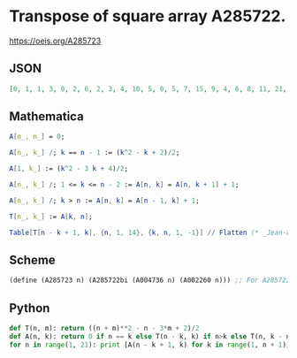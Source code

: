 # Transpose of square array A285722\.
https://oeis.org/A285723
## JSON
```JSON
[0, 1, 1, 3, 0, 2, 6, 2, 3, 4, 10, 5, 0, 5, 7, 15, 9, 4, 6, 8, 11, 21, 14, 8, 0, 9, 12, 16, 28, 20, 13, 7, 10, 13, 17, 22, 36, 27, 19, 12, 0, 14, 18, 23, 29, 45, 35, 26, 18, 11, 15, 19, 24, 30, 37, 55, 44, 34, 25, 17, 0, 20, 25, 31, 38, 46, 66, 54, 43, 33, 24, 16, 21, 26, 32, 39, 47, 56, 78, 65, 53, 42, 32, 23, 0, 27, 33, 40, 48, 57, 67, 91, 77, 64, 52, 41, 31, 22, 28, 34, 41, 49, 58, 68, 79]
```
## Mathematica
```Mathematica
A[n_, n_] = 0;
```
```Mathematica
A[n_, k_] /; k == n - 1 := (k^2 - k + 2)/2;
```
```Mathematica
A[1, k_] := (k^2 - 3 k + 4)/2;
```
```Mathematica
A[n_, k_] /; 1 <= k <= n - 2 := A[n, k] = A[n, k + 1] + 1;
```
```Mathematica
A[n_, k_] /; k > n := A[n, k] = A[n - 1, k] + 1;
```
```Mathematica
T[n_, k_] := A[k, n];
```
```Mathematica
Table[T[n - k + 1, k], {n, 1, 14}, {k, n, 1, -1}] // Flatten (* _Jean-François Alcover_, Nov 19 2019 *)
```
## Scheme
```Scheme
(define (A285723 n) (A285722bi (A004736 n) (A002260 n))) ;; For A285722bi see A285722.
```
## Python
```Python
def T(n, m): return ((n + m)**2 - n - 3*m + 2)/2
def A(n, k): return 0 if n == k else T(n - k, k) if n>k else T(n, k - n)
for n in range(1, 21): print [A(n - k + 1, k) for k in range(1, n + 1)] # _Indranil Ghosh_, May 03 2017~
```
